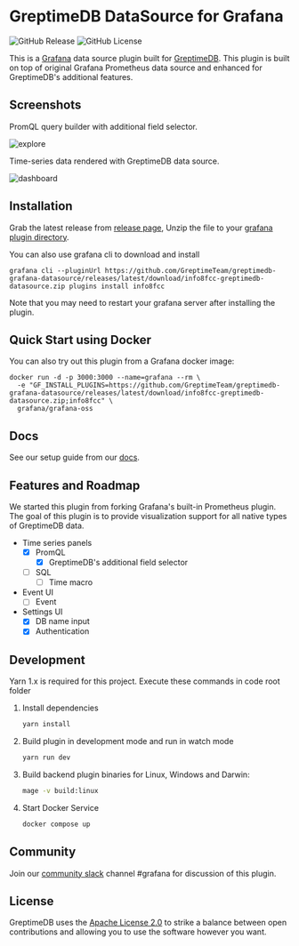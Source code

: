 # GreptimeDB DataSource for Grafana

![GitHub
Release](https://img.shields.io/github/v/release/greptimeteam/greptimedb-grafana-datasource)
![GitHub
License](https://img.shields.io/github/license/greptimeteam/greptimedb-grafana-datasource)

This is a [Grafana](https://grafana.com/grafana) data source plugin built for
[GreptimeDB](https://github.com/GreptimeTeam/greptimedb). This plugin is built
on top of original Grafana Prometheus data source and enhanced for GreptimeDB's
additional features.

## Screenshots

PromQL query builder with additional field selector.

![explore](https://raw.githubusercontent.com/GreptimeTeam/greptimedb-grafana-datasource/main/screenshots/1.png)

Time-series data rendered with GreptimeDB data source.

![dashboard](https://raw.githubusercontent.com/GreptimeTeam/greptimedb-grafana-datasource/main/screenshots/2.png)

## Installation

Grab the latest release from [release
page](https://github.com/GreptimeTeam/greptimedb-grafana-datasource/releases/latest/),
Unzip the file to your [grafana plugin
directory](https://grafana.com/docs/grafana/latest/setup-grafana/configure-grafana/#plugins).

You can also use grafana cli to download and install

```
grafana cli --pluginUrl https://github.com/GreptimeTeam/greptimedb-grafana-datasource/releases/latest/download/info8fcc-greptimedb-datasource.zip plugins install info8fcc
```

Note that you may need to restart your grafana server after installing the plugin.

## Quick Start using Docker

You can also try out this plugin from a Grafana docker image:

```
docker run -d -p 3000:3000 --name=grafana --rm \
  -e "GF_INSTALL_PLUGINS=https://github.com/GreptimeTeam/greptimedb-grafana-datasource/releases/latest/download/info8fcc-greptimedb-datasource.zip;info8fcc" \
  grafana/grafana-oss
```

## Docs

See our setup guide from our [docs](https://docs.greptime.com/user-guide/clients/grafana).

## Features and Roadmap

We started this plugin from forking Grafana's built-in Prometheus plugin. The
goal of this plugin is to provide visualization support for all native types
of GreptimeDB data.

- Time series panels
  - [x] PromQL
    - [x] GreptimeDB's additional field selector
  - [ ] SQL
    - [ ] Time macro
- Event UI
  - [ ] Event
- Settings UI
  - [x] DB name input
  - [x] Authentication

## Development


Yarn 1.x is required for this project. Execute these commands in code root folder

1. Install dependencies

   ```bash
   yarn install
   ```

2. Build plugin in development mode and run in watch mode

   ```bash
   yarn run dev
   ```

3. Build backend plugin binaries for Linux, Windows and Darwin:

   ```bash
   mage -v build:linux
   ```

4. Start Docker Service

   ```bash
   docker compose up
   ```

## Community

Join our [community slack](https://www.greptime.com/slack) channel #grafana for
discussion of this plugin.

## License

GreptimeDB uses the [Apache License
2.0](https://apache.org/licenses/LICENSE-2.0.txt) to strike a balance between
open contributions and allowing you to use the software however you want.
